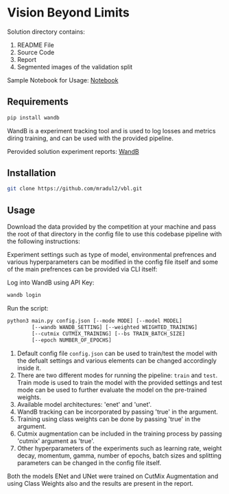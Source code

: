 # Vision Beyond Limits

Solution directory contains: 
1. README File 
2. Source Code
3. Report
4. Segmented images of the validation split

Sample Notebook for Usage: [Notebook](https://www.kaggle.com/mradul2/vbl-main)

## Requirements
```bash 
pip install wandb
```
WandB is a experiment tracking tool and is used to log losses and metrics diring training, and can be used with the provided pipeline. 

Perovided solution experiment reports: [WandB](https://wandb.ai/mradul/vision-beyond-limits?workspace=user-mradul)

## Installation
```bash
git clone https://github.com/mradul2/vbl.git
```

## Usage

Download the data provided by the competition at your machine and pass the root of that directory in the config file to use this codebase pipeline with the following instructions:

Experiment settings such as type of model, environmental prefrences and various hyperparameters can be modified in the config file itself and some of the main prefrences can be provided via CLI itself:

Log into WandB using API Key:
```bash
wandb login
```
Run the script:
```bash
python3 main.py config.json [--mode MODE] [--model MODEL]
        [--wandb WANDB_SETTING] [--weighted WEIGHTED_TRAINING]
        [--cutmix CUTMIX_TRAINING] [--bs TRAIN_BATCH_SIZE]
        [--epoch NUMBER_OF_EPOCHS]

```

1. Default config file `config.json` can be used to train/test the model with the defualt settings and various elements can be changed accordingly inside it.
2. There are two different modes for running the pipeline: `train` and `test`. Train mode is used to train the model with the provided settings and test mode can be used to further evaluate the model on the pre-trained weights. 
3. Available model architectures: 'enet' and 'unet'.
4. WandB tracking can be incorporated by passing 'true' in the argument. 
5. Training using class weights can be done by passing 'true' in the argument. 
6. Cutmix augmentation can be included in the training process by passing 'cutmix' argument as 'true'.
7. Other hyperparameters of the experiments such as learning rate, weight decay, momentum, gamma, number of epochs, batch sizes and splitting parameters can be changed in the config file itself. 

Both the models ENet and UNet were trained on CutMix Augmentation and using Class Weights also and the results are present in the report. 